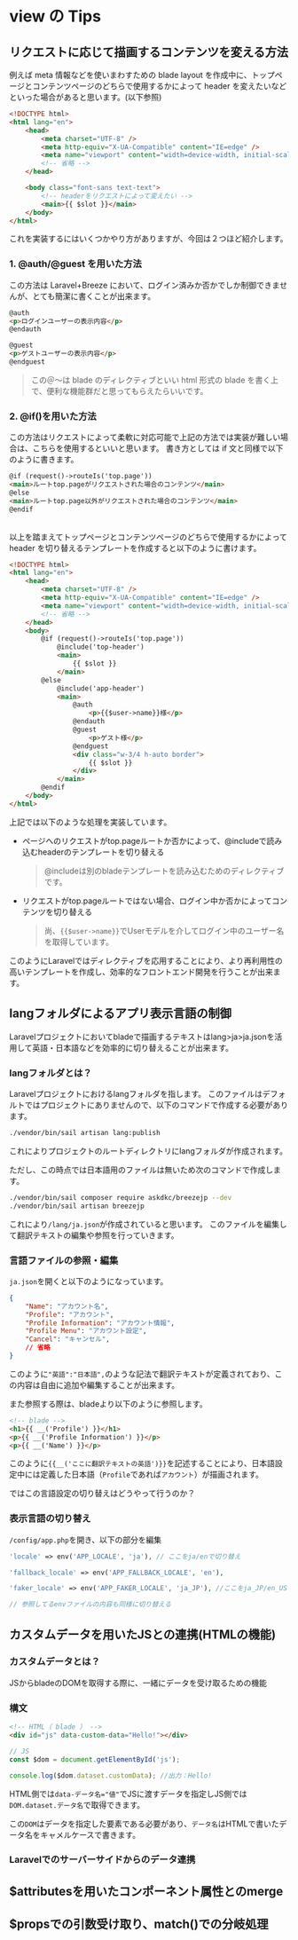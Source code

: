 # view の Tips

## リクエストに応じて描画するコンテンツを変える方法

例えば meta 情報などを使いまわすための blade layout を作成中に、トップページとコンテンツページのどちらで使用するかによって header を変えたいなどといった場合があると思います。(以下参照)

```html
<!DOCTYPE html>
<html lang="en">
    <head>
        <meta charset="UTF-8" />
        <meta http-equiv="X-UA-Compatible" content="IE=edge" />
        <meta name="viewport" content="width=device-width, initial-scale=1.0" />
        <!-- 省略 -->
    </head>

    <body class="font-sans text-text">
        <!-- headerをリクエストによって変えたい -->
        <main>{{ $slot }}</main>
    </body>
</html>
```

これを実装するにはいくつかやり方がありますが、今回は２つほど紹介します。
<br>

### 1. @auth/@guest を用いた方法

この方法は Laravel+Breeze において、ログイン済みか否かでしか制御できませんが、とても簡潔に書くことが出来ます。

```html
@auth
<p>ログインユーザーの表示内容</p>
@endauth

@guest
<p>ゲストユーザーの表示内容</p>
@endguest
```

> この＠～は blade のディレクティブといい html 形式の blade を書く上で、便利な機能群だと思ってもらえたらいいです。

### 2. @if()を用いた方法

この方法はリクエストによって柔軟に対応可能で上記の方法では実装が難しい場合は、こちらを使用するといいと思います。
書き方としては if 文と同様で以下のように書きます。

```html
@if (request()->routeIs('top.page'))
<main>ルートtop.pageがリクエストされた場合のコンテンツ</main>
@else
<main>ルートtop.page以外がリクエストされた場合のコンテンツ</main>
@endif
```

<br>
以上を踏まえてトップページとコンテンツページのどちらで使用するかによって header を切り替えるテンプレートを作成すると以下のように書けます。

```html
<!DOCTYPE html>
<html lang="en">
    <head>
        <meta charset="UTF-8" />
        <meta http-equiv="X-UA-Compatible" content="IE=edge" />
        <meta name="viewport" content="width=device-width, initial-scale=1.0" />
        <!-- 省略 -->
    </head>
    <body>
        @if (request()->routeIs('top.page'))
            @include('top-header')
            <main>
                {{ $slot }}
            </main>
        @else
            @include('app-header')
            <main>
                @auth
                    <p>{{$user->name}}様</p>
                @endauth
                @guest
                    <p>ゲスト様</p>
                @endguest
                <div class="w-3/4 h-auto border">
                    {{ $slot }}
                </div>
            </main>
        @endif
    </body>
</html>
```
上記では以下のような処理を実装しています。
- ページへのリクエストがtop.pageルートか否かによって、@includeで読み込むheaderのテンプレートを切り替える
    > @includeは別のbladeテンプレートを読み込むためのディレクティブです。

- リクエストがtop.pageルートではない場合、ログイン中か否かによってコンテンツを切り替える
    > 尚、`{{$user->name}}`でUserモデルを介してログイン中のユーザー名を取得しています。

このようにLaravelではディレクティブを応用することにより、より再利用性の高いテンプレートを作成し、効率的なフロントエンド開発を行うことが出来ます。

## langフォルダによるアプリ表示言語の制御
Laravelプロジェクトにおいてbladeで描画するテキストはlang>ja>ja.jsonを活用して英語・日本語などを効率的に切り替えることが出来ます。

### langフォルダとは？
Laravelプロジェクトにおけるlangフォルダを指します。
このファイルはデフォルトではプロジェクトにありませんので、以下のコマンドで作成する必要があります。
```bash
./vendor/bin/sail artisan lang:publish
```
これによりプロジェクトのルートディレクトリにlangフォルダが作成されます。

ただし、この時点では日本語用のファイルは無いため次のコマンドで作成します。
```bash
./vendor/bin/sail composer require askdkc/breezejp --dev
./vendor/bin/sail artisan breezejp
```
これにより`/lang/ja.json`が作成されていると思います。
このファイルを編集して翻訳テキストの編集や参照を行っていきます。
<br>

### 言語ファイルの参照・編集
`ja.json`を開くと以下のようになっています。
```json
{
    "Name": "アカウント名",
    "Profile": "アカウント",
    "Profile Information": "アカウント情報",
    "Profile Menu": "アカウント設定",
    "Cancel": "キャンセル",
    // 省略
}
```
このように`"英語":"日本語",`のような記法で翻訳テキストが定義されており、この内容は自由に追加や編集することが出来ます。

また参照する際は、bladeより以下のように参照します。
```html
<!-- blade -->
<h1>{{ __('Profile') }}</h1>
<p>{{ __('Profile Information') }}</p>
<p>{{ __('Name') }}</p>
```
このように`{{__('ここに翻訳テキストの英語')}}`を記述することにより、日本語設定中には定義した日本語（`Profile`であれば`アカウント`）が描画されます。

ではこの言語設定の切り替えはどうやって行うのか？
<br>

### 表示言語の切り替え
`/config/app.php`を開き、以下の部分を編集
```php
'locale' => env('APP_LOCALE', 'ja'), // ここをja/enで切り替え

'fallback_locale' => env('APP_FALLBACK_LOCALE', 'en'),

'faker_locale' => env('APP_FAKER_LOCALE', 'ja_JP'), //ここをja_JP/en_USで切り替え

// 参照してるenvファイルの内容も同様に切り替える
```

## カスタムデータを用いたJSとの連携(HTMLの機能)
### カスタムデータとは？
JSからbladeのDOMを取得する際に、一緒にデータを受け取るための機能

### 構文
```html
<!-- HTML（ blade ） -->
<div id="js" data-custom-data="Hello!"></div>
```
```js
// JS
const $dom = document.getElementById('js');

console.log($dom.dataset.customData); //出力：Hello!
```
HTML側では`data-データ名="値"`でJSに渡すデータを指定しJS側では`DOM.dataset.データ名`で取得できます。

この`DOM`はデータを指定した要素である必要があり、`データ名`はHTMLで書いたデータ名をキャメルケースで書きます。

### Laravelでのサーバーサイドからのデータ連携



## $attributesを用いたコンポーネント属性とのmerge


## $propsでの引数受け取り、match()での分岐処理
